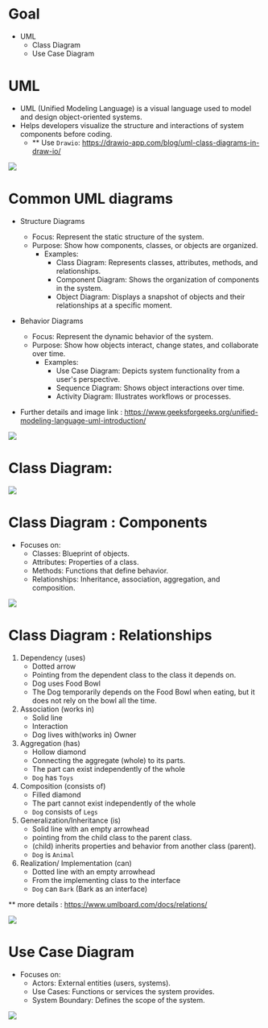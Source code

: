 # Goal 
- UML 
  - Class Diagram 
  - Use Case Diagram 

# UML 
- UML (Unified Modeling Language) is a visual language used to model and design object-oriented systems.
- Helps developers visualize the structure and interactions of system components before coding.
  - ** Use `Drawio`: https://drawio-app.com/blog/uml-class-diagrams-in-draw-io/

![](./images/uml.png)

# Common UML diagrams 

- Structure Diagrams
  - Focus: Represent the static structure of the system.
  - Purpose: Show how components, classes, or objects are organized.
    - Examples:
      - Class Diagram: Represents classes, attributes, methods, and relationships.
      - Component Diagram: Shows the organization of components in the system.
      - Object Diagram: Displays a snapshot of objects and their relationships at a specific moment.

- Behavior Diagrams
  - Focus: Represent the dynamic behavior of the system.
  - Purpose: Show how objects interact, change states, and collaborate over time.
    - Examples:
      - Use Case Diagram: Depicts system functionality from a user's perspective.
      - Sequence Diagram: Shows object interactions over time.
      - Activity Diagram: Illustrates workflows or processes.

- Further details and image link : https://www.geeksforgeeks.org/unified-modeling-language-uml-introduction/

![](images/UML-Diagrams.jpg)

# Class Diagram: 

![](images/class-diagram-example.png)


# Class Diagram : Components  
- Focuses on:
  - Classes: Blueprint of objects.
  - Attributes: Properties of a class.
  - Methods: Functions that define behavior.
  - Relationships: Inheritance, association, aggregation, and composition.

![](images/class-diagram-example.png)

# Class Diagram : Relationships

1. Dependency (uses)
     *  Dotted arrow
     *  Pointing from the dependent class to the class it depends on.
     * Dog uses Food Bowl
     * The Dog temporarily depends on the Food Bowl when eating, but it does not rely on the bowl all the time.
2. Association (works in)
     * Solid line 
     * Interaction 
     * Dog lives with(works in) Owner
3. Aggregation (has)
     *  Hollow diamond
     *  Connecting the aggregate (whole) to its parts.
     *  The part can exist independently of the whole
     * `Dog` has `Toys`
4. Composition (consists of)
     *  Filled diamond
     * The part cannot exist independently of the whole
     * `Dog` consists of `Legs`
5. Generalization/Inheritance (is) 
     * Solid line with an empty arrowhead 
     * pointing from the child class to the parent class.
     * (child) inherits properties and behavior from another class (parent).
     * `Dog` is  `Animal`
6. Realization/ Implementation (can)
     * Dotted line with an empty arrowhead
     * From the implementing class to the interface
     * `Dog` can `Bark` (Bark as an interface)


** more details : https://www.umlboard.com/docs/relations/


![](images/relations-in-uml.png)


# Use Case  Diagram 
- Focuses on:
  - Actors: External entities (users, systems).
  - Use Cases: Functions or services the system provides.
  - System Boundary: Defines the scope of the system.

![](images/usecase.png)